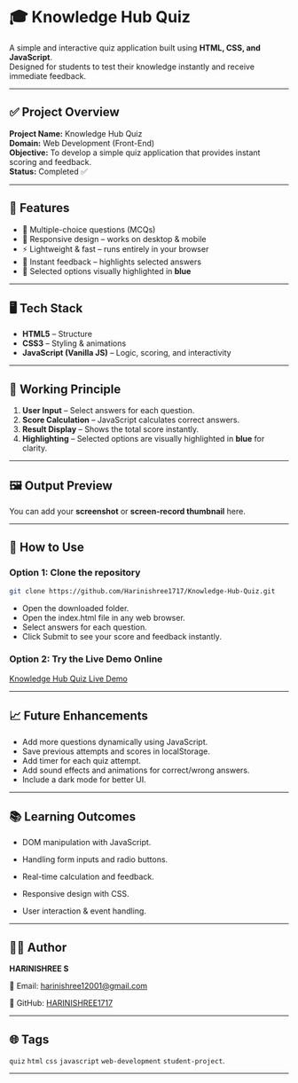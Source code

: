# 🎓 Knowledge Hub Quiz

A simple and interactive quiz application built using **HTML, CSS, and JavaScript**.  
Designed for students to test their knowledge instantly and receive immediate feedback.

---

## ✅ Project Overview

**Project Name:** Knowledge Hub Quiz  
**Domain:** Web Development (Front-End)  
**Objective:** To develop a simple quiz application that provides instant scoring and feedback.  
**Status:** Completed ✅

---

## 🔧 Features

- 📝 Multiple-choice questions (MCQs)  
- 🎨 Responsive design – works on desktop & mobile  
- ⚡ Lightweight & fast – runs entirely in your browser  
- 🎯 Instant feedback – highlights selected answers  
- 🔹 Selected options visually highlighted in **blue**  

---

## 🖥 Tech Stack

- **HTML5** – Structure  
- **CSS3** – Styling & animations  
- **JavaScript (Vanilla JS)** – Logic, scoring, and interactivity  

---

## 🧠 Working Principle

1. **User Input** – Select answers for each question.  
2. **Score Calculation** – JavaScript calculates correct answers.  
3. **Result Display** – Shows the total score instantly.  
4. **Highlighting** – Selected options are visually highlighted in **blue** for clarity.  

---

## 🖼 Output Preview

You can add your **screenshot** or **screen-record thumbnail** here.

---
## 📂 How to Use

### Option 1: Clone the repository

```bash
git clone https://github.com/Harinishree1717/Knowledge-Hub-Quiz.git
````
* Open the downloaded folder.
* Open the index.html file in any web browser.
* Select answers for each question.
* Click Submit to see your score and feedback instantly.

### Option 2: Try the Live Demo Online

[Knowledge Hub Quiz Live Demo](https://harinishree1717.github.io/-Knowledge-Hub-Quiz/)

---

## 📈 Future Enhancements

* Add more questions dynamically using JavaScript.
* Save previous attempts and scores in localStorage.
* Add timer for each quiz attempt.
* Add sound effects and animations for correct/wrong answers.
* Include a dark mode for better UI.

---

## 📚 Learning Outcomes

* DOM manipulation with JavaScript.

* Handling form inputs and radio buttons.

* Real-time calculation and feedback.

* Responsive design with CSS.

* User interaction & event handling.

---

## 🧑‍💻 Author

**HARINISHREE S**

📧 Email: [harinishree12001@gmail.com](mailto:harinishree12001@gmail.com)

🐙 GitHub: [HARINISHREE1717](https://github.com/HARINISHREE1717)

---

## 🌐 Tags

`quiz` `html` `css` `javascript` `web-development` `student-project`.

---
